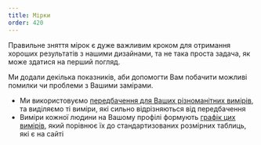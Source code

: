 ```yaml
---
title: Мірки
order: 420
---
```


Правильне зняття мірок є дуже важливим кроком для отримання хороших результатів з нашими дизайнами, та не така проста задача, як може здатися на перший погляд.

Ми додали декілька показників, аби допомогти Вам побачити можливі помилки чи проблеми з Вашими замірами.

- Ми використовуємо [передбачення для Ваших різноманітних вимірів][1], та виділяємо ті виміри, які сильно відрізняються від передбачення
- Виміри кожної людини на Вашому профілі формують [графік цих вимірів][2], який порівнює їх до стандартизованих розмірних таблиць, які є на сайті

[1]: /docs/guide/measurements/estimates/

[2]: /docs/guide/measurements/graph/
